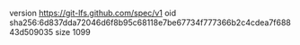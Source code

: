 version https://git-lfs.github.com/spec/v1
oid sha256:6d837dda72046d6f8b95c68118e7be67734f777366b2c4cdea7f68843d509035
size 1099
